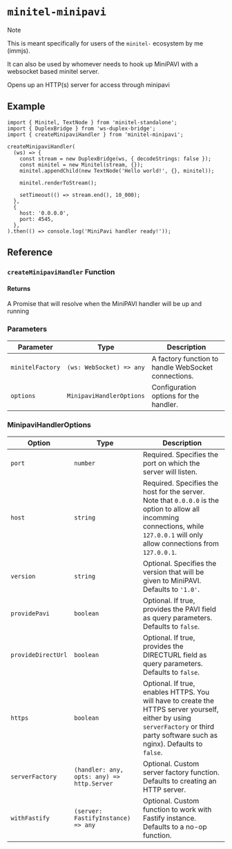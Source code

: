 # `minitel-minipavi`

> [!NOTE]
> This is meant specifically for users of the `minitel-` ecosystem by me
> (immjs).
>
> It can also be used by whomever needs to hook up MiniPAVI with a websocket
> based minitel server.

Opens up an HTTP(s) server for access through minipavi

## Example

```tsx
import { Minitel, TextNode } from 'minitel-standalone';
import { DuplexBridge } from 'ws-duplex-bridge';
import { createMinipaviHandler } from 'minitel-minipavi';

createMinipaviHandler(
  (ws) => {
    const stream = new DuplexBridge(ws, { decodeStrings: false });
    const minitel = new Minitel(stream, {});
    minitel.appendChild(new TextNode('Hello world!', {}, minitel));

    minitel.renderToStream();

    setTimeout(() => stream.end(), 10_000);
  },
  {
    host: '0.0.0.0',
    port: 4545,
  },
).then(() => console.log('MiniPavi handler ready!'));
```

## Reference

### `createMinipaviHandler` Function

#### Returns

A Promise that will resolve when the MiniPAVI handler will be up and running

### Parameters

| Parameter        | Type                     | Description                                         |
| ---------------- | ------------------------ | --------------------------------------------------- |
| `minitelFactory` | `(ws: WebSocket) => any` | A factory function to handle WebSocket connections. |
| `options`        | `MinipaviHandlerOptions` | Configuration options for the handler.              |

### MinipaviHandlerOptions

| Option             | Type                                       | Description                                                                                                                                                                        |
| ------------------ | ------------------------------------------ | ---------------------------------------------------------------------------------------------------------------------------------------------------------------------------------- |
| `port`             | `number`                                   | Required. Specifies the port on which the server will listen.                                                                                                                      |
| `host`             | `string`                                   | Required. Specifies the host for the server. Note that `0.0.0.0` is the option to allow all incomming connections, while `127.0.0.1` will only allow connections from `127.0.0.1`. |
| `version`          | `string`                                   | Optional. Specifies the version that will be given to MiniPAVI. Defaults to `'1.0'`.                                                                                               |
| `providePavi`      | `boolean`                                  | Optional. If true, provides the PAVI field as query parameters. Defaults to `false`.                                                                                               |
| `provideDirectUrl` | `boolean`                                  | Optional. If true, provides the DIRECTURL field as query parameters. Defaults to `false`.                                                                                          |
| `https`            | `boolean`                                  | Optional. If true, enables HTTPS. You will have to create the HTTPS server yourself, either by using `serverFactory` or third party software such as nginx). Defaults to `false`.  |
| `serverFactory`    | `(handler: any, opts: any) => http.Server` | Optional. Custom server factory function. Defaults to creating an HTTP server.                                                                                                     |
| `withFastify`      | `(server: FastifyInstance) => any`         | Optional. Custom function to work with Fastify instance. Defaults to a no-op function.                                                                                             |
